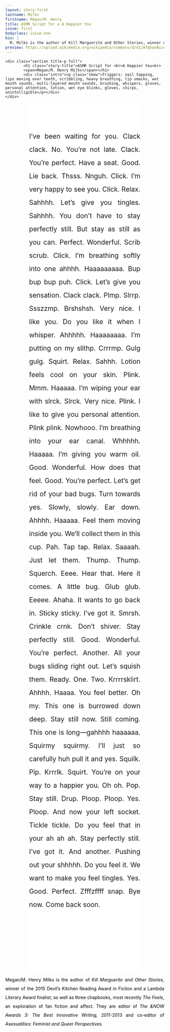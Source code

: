 ```yaml
---
layout: story-first
lastname: Milks
firstname: Megan/M. Henry
title: ASMR Script for a A Happier You
issue: first
bodyclass: issue-one
bio: |
  M. Milks is the author of Kill Marguerite and Other Stories, winner of the 2015 Devil’s Kitchen Reading Award in Fiction and a Lambda Literary Award finalist; as well as three chapbooks, most recently The Feels, an exploration of fan fiction and affect. They are editor of The &NOW Awards 3: The Best Innovative Writing, 2011-2013 and co-editor of Asexualities: Feminist and Queer Perspectives.
preview: https://upload.wikimedia.org/wikipedia/commons/d/d1/AfghanBiscuit.jpg
---
```



<style>



.intro {
	color: #ffffff;
	font-style: italic;
	width: 80%;
	margin: 0 auto;
	position: relative;
    top: 20%;
}

.story-title {
	width: 80%;
    margin: 0 auto;
    position: relative;
    top: 10%;
}

p {
  line-height: 2em;
  text-align: justify;
  transform: rotate(0);
  transition: transform 8s 0.2s cubic-bezier(0,.87,.16,1);
  padding-bottom: 5em;
}
p.skew span {
  display: block;
  font-style: italic;
  transform: rotate(0deg);
  transition: transform 8s 0.2s cubic-bezier(0,.87,.16,1);
}
.loaded p.skew {
  transform: rotate(-10deg);
}
.loaded p.skew span {
  transform: rotate(-10deg);
}

.bio {
	color: #000000!important;
	}

.story {
	width: 90%;
	margin: 0 auto;
	font-size: 1.5em;
	padding: 3em 0;
	background: #ffffff;
}

@media screen and (min-width: 800px) {
.intro {
	
	
	font-size: 1.3em;
	}

.story {
	width: 70%;
}

}
</style>

<div class="story-wrapper">

	<div class="section title-p full">
			<h1 class="story-title">ASMR Script for <br>A Happier You<br>
			<span>Megan/M. Henry Milks</span></h1>
			<div class="intro"><p class="skew">Triggers: nail tapping, lips moving over teeth, scribbling, heavy breathing, lip smacks, wet mouth sounds, multi-layered mouth sounds, brushing, whispers, gloves, personal attention, lotion, wet eye blinks, gloves, chirps, unintelligible</p></div>
	</div>

<div class="story"><p>I’ve been waiting for you. Clack clack. No. You’re not late. Clack. You’re perfect. Have a seat. Good. Lie back. Thsss. Nnguh. Click. I’m very happy to see you. Click. Relax. Sahhhh. Let’s give you tingles. Sahhhh. You don’t have to stay perfectly still. But stay as still as you can. Perfect. Wonderful. Scrib scrub. Click. I’m breathing softly into one ahhhh. Haaaaaaaaa. Bup bup bup puh. Click. Let’s give you sensation. Clack clack. Plmp. Slrrp. Ssszzmp. Brshshsh. Very nice. I like you. Do you like it when I whisper. Ahhhhh. Haaaaaaaa. I’m putting on my slithp. Crrrmp. Gulg gulg. Squirt. Relax. Sahhh. Lotion feels cool on your skin. Plink. Mmm. Haaaaa. I’m wiping your ear with slrck. Slrck. Very nice. Plink. I like to give you personal attention. Plink plink. Nowhooo. I’m breathing into your ear canal. Whhhhh. Haaaaa. I’m giving you warm oil. Good. Wonderful. How does that feel. Good. You’re perfect. Let’s get rid of your bad bugs. Turn towards yes. Slowly, slowly. Ear down. Ahhhh. Haaaaa. Feel them moving inside you. We’ll collect them in this cup. Pah. Tap tap. Relax. Saaaah. Just let them. Thump. Thump. Squerch. Eeee. Hear that. Here it comes. A little bug. Glub glub. Eeeee. Ahaha. It wants to go back in. Sticky sticky. I’ve got it. Smrsh. Crinkle crnk. Don’t shiver. Stay perfectly still. Good. Wonderful. You’re perfect. Another. All your bugs sliding right out. Let’s squish them. Ready. One. Two. Krrrrsklirt. Ahhhh. Haaaa. You feel better. Oh my. This one is burrowed down deep. Stay still now. Still coming. This one is long—gahhhh haaaaaa. Squirmy squirmy. I’ll just so carefully huh pull it and yes. Squilk. Pip. Krrrlk. Squirt. You’re on your way to a happier you. Oh oh. Pop. Stay still. Drup. Ploop. Ploop. Yes. Ploop. And now your left socket. Tickle tickle. Do you feel that in your ah ah ah. Stay perfectly still. I’ve got it. And another. Pushing out your shhhhh. Do you feel it. We want to make you feel tingles. Yes. Good. Perfect. Zfffzffff snap. Bye now. Come back soon. 
 </p>
</div>

<div class="section full green-gradient">
<p class ="bio">Megan/M. Henry Milks is the author of <i>Kill Marguerite and Other Stories</i>, winner of the 2015 Devil’s Kitchen Reading Award in Fiction and a Lambda Literary Award finalist; as well as three chapbooks, most recently <i>The Feels</i>, an exploration of fan fiction and affect. They are editor of <i>The &NOW Awards 3: The Best Innovative Writing,</i> 2011-2013 and co-editor of <i>Asexualities: Feminist and Queer Perspectives.</i></p>
</div>
</div>

<script>
  (function(i,s,o,g,r,a,m){i['GoogleAnalyticsObject']=r;i[r]=i[r]||function(){
  (i[r].q=i[r].q||[]).push(arguments)},i[r].l=1*new Date();a=s.createElement(o),
  m=s.getElementsByTagName(o)[0];a.async=1;a.src=g;m.parentNode.insertBefore(a,m)
  })(window,document,'script','https://www.google-analytics.com/analytics.js','ga');

  ga('create', 'UA-93682415-1', 'auto');
  ga('send', 'pageview');

</script>
